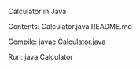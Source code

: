 Calculator in Java

Contents:
  Calculator.java
  README.md

Compile:
  javac Calculator.java

Run:
  java Calculator
